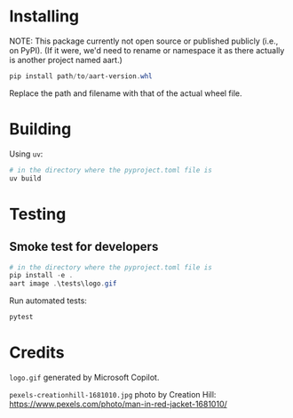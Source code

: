 # Installing

NOTE: This package currently not open source or published publicly (i.e., on PyPI).
(If it were, we'd need to rename or namespace it as there actually is another project
named aart.)

```powershell
pip install path/to/aart-version.whl
```

Replace the path and filename with that of the actual wheel file.

# Building

Using `uv`:

```powershell
# in the directory where the pyproject.toml file is
uv build
```

# Testing

## Smoke test for developers

```powershell
# in the directory where the pyproject.toml file is
pip install -e .
aart image .\tests\logo.gif
```

Run automated tests:

```powershell
pytest
```

# Credits

`logo.gif` generated by Microsoft Copilot.

`pexels-creationhill-1681010.jpg` photo by Creation Hill: https://www.pexels.com/photo/man-in-red-jacket-1681010/
